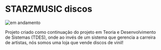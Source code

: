 # STARZMUSIC discos

![em andamento](https://img.shields.io/badge/em_andamento-026440)


Projeto criado como continuação do projeto em Teoria e Desenvolvimento de Sistemas (TDES), onde ao invés de um sistema que gerencia a carreira de artistas, nós somos uma loja que vende discos de vinil!

